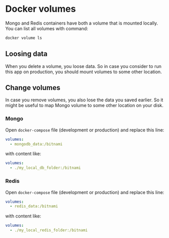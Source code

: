 # Docker volumes

Mongo and Redis containers have both a volume that is mounted locally. You can list all volumes with command:

```bash
docker volume ls
```

## Loosing data

When you delete a volume, you loose data. So in case you consider to run this app on production, you should mount volumes to some other location.

## Change volumes

In case you remove volumes, you also lose the data you saved earlier. So it might be useful to map Mongo volume to some other location on your disk.

### Mongo

Open `docker-compose` file (development or production) and replace this line:

```yaml
volumes:
  - mongodb_data:/bitnami
```

with content like:

```yaml
volumes:
  - ./my_local_db_folder:/bitnami
```

### Redis

Open `docker-compose` file (development or production) and replace this line:

```yaml
volumes:
  - redis_data:/bitnami
```

with content like:

```yaml
volumes:
  - ./my_local_redis_folder:/bitnami
```
